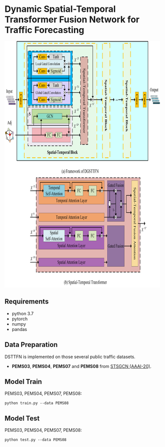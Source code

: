 # Dynamic Spatial-Temporal Transformer Fusion Network for Traffic Forecasting
<p align="center">
  <img width="800" height="800" src=./documents/model.png>
</p>


## Requirements
- python 3.7
- pytorch
- numpy
- pandas
## Data Preparation
DSTTFN is implemented on those several public traffic datasets.
- **PEMS03**, **PEMS04**, **PEMS07** and **PEMS08** from [STSGCN (AAAI-20)](https://github.com/Davidham3/STSGCN).
## Model Train
PEMS03, PEMS04, PEMS07, PEMS08:
```
python train.py --data PEMS08
```



## Model Test
PEMS03, PEMS04, PEMS07, PEMS08:
```
python test.py --data PEMS08
```
